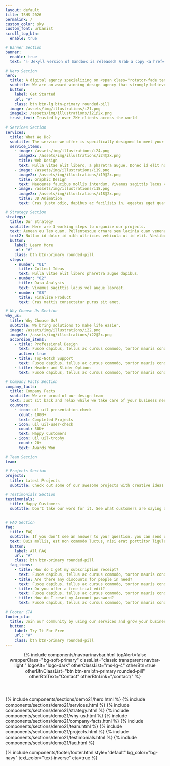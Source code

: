 ```yaml
---
layout: default
title: ISHS 2026
permalink: /
custom_color: sky
custom_font: urbanist
scroll_top_btn:
  enable: true

# Banner Section
banner:
  enable: true
  text: "✨ Jekyll version of Sandbox is released! Grab a copy <a href=\"#\" class=\"link-white hover d-inline-flex align-items-center\" target=\"_blank\">here <i class=\"uil uil-arrow-up-right\"></i></a>"

# Hero Section
hero:
  title: A digital agency specializing on <span class="rotator-fade text-primary">mobile design,web design,3D animation</span>
  subtitle: We are an award winning design agency that strongly believes in the power of creative ideas.
  button:
    label: Get Started
    url: "#"
    class: btn btn-lg btn-primary rounded-pill
  image: /assets/img/illustrations/i21.png
  image2x: /assets/img/illustrations/i21@2x.png
  trust_text: Trusted by over 2K+ clients across the world
  
# Services Section
services:
  title: What We Do?
  subtitle: The service we offer is specifically designed to meet your needs.
  service_items:
    - image: /assets/img/illustrations/i24.png
      image2x: /assets/img/illustrations/i24@2x.png
      title: Web Design
      text: Nulla vitae elit libero, a pharetra augue. Donec id elit non mi porta gravida at eget. Fusce dapibus tellus.
    - image: /assets/img/illustrations/i19.png
      image2x: /assets/img/illustrations/i19@2x.png
      title: Graphic Design
      text: Maecenas faucibus mollis interdum. Vivamus sagittis lacus vel augue laoreet. Sed posuere consectetur.
    - image: /assets/img/illustrations/i18.png
      image2x: /assets/img/illustrations/i18@2x.png
      title: 3D Animation
      text: Cras justo odio, dapibus ac facilisis in, egestas eget quam. Praesent commodo cursus magna scelerisque.

# Strategy Section
strategy:
  title: Our Strategy
  subtitle: Here are 3 working steps to organize our projects.
  text: Aenean eu leo quam. Pellentesque ornare sem lacinia quam venenatis vestibulum. Etiam porta sem malesuada magna mollis euismod. Nullam id dolor id nibh ultricies vehicula ut id elit. Nullam quis risus eget urna mollis.
  text2: Nullam id dolor id nibh ultricies vehicula ut id elit. Vestibulum id ligula porta felis euismod semper. Aenean lacinia bibendum nulla sed consectetur.
  button:
    label: Learn More
    url: "#"
    class: btn btn-primary rounded-pill
  steps:
    - number: "01"
      title: Collect Ideas
      text: Nulla vitae elit libero pharetra augue dapibus.
    - number: "02"
      title: Data Analysis
      text: Vivamus sagittis lacus vel augue laoreet.
    - number: "03"
      title: Finalize Product
      text: Cras mattis consectetur purus sit amet.

# Why Choose Us Section
why_us:
  title: Why Choose Us?
  subtitle: We bring solutions to make life easier.
  image: /assets/img/illustrations/i22.png
  image2x: /assets/img/illustrations/i22@2x.png
  accordion_items:
    - title: Professional Design
      text: Fusce dapibus, tellus ac cursus commodo, tortor mauris condimentum nibh, ut fermentum massa justo sit amet risus. Cras mattis consectetur purus sit amet fermentum. Praesent commodo cursus magna, vel.
      active: true
    - title: Top-Notch Support
      text: Fusce dapibus, tellus ac cursus commodo, tortor mauris condimentum nibh, ut fermentum massa justo sit amet risus. Cras mattis consectetur purus sit amet fermentum. Praesent commodo cursus magna, vel.
    - title: Header and Slider Options
      text: Fusce dapibus, tellus ac cursus commodo, tortor mauris condimentum nibh, ut fermentum massa justo sit amet risus. Cras mattis consectetur purus sit amet fermentum. Praesent commodo cursus magna, vel.

# Company Facts Section
company_facts:
  title: Company Facts
  subtitle: We are proud of our design team
  text: Just sit back and relax while we take care of your business needs for you.
  counters:
    - icon: uil uil-presentation-check
      count: 1000+
      text: Completed Projects
    - icon: uil uil-user-check
      count: 50K+
      text: Happy Customers
    - icon: uil uil-trophy
      count: 20+
      text: Awards Won

# Team Section
team:
  
# Projects Section
projects:
  title: Latest Projects
  subtitle: Check out some of our awesome projects with creative ideas and great design.

# Testimonials Section
testimonials:
  title: Happy Customers
  subtitle: Don't take our word for it. See what customers are saying about us.
  

# FAQ Section
faq:
  title: FAQ
  subtitle: If you don't see an answer to your question, you can send us an email from our contact form.
  text: Duis mollis, est non commodo luctus, nisi erat porttitor ligula, eget lacinia odio sem nec elit. Nullam quis risus eget urna mollis ornare.
  button:
    label: All FAQ
    url: "#"
    class: btn btn-primary rounded-pill
  faq_items:
    - title: How do I get my subscription receipt?
      text: Fusce dapibus, tellus ac cursus commodo, tortor mauris condimentum nibh, ut fermentum massa justo sit amet risus. Cras mattis consectetur purus sit amet fermentum. Praesent commodo cursus magna, vel scelerisque nisl consectetur et. Cum sociis natoque penatibus et magnis dis parturient montes, nascetur ridiculus mus. Donec sed odio dui. Cras justo odio, dapibus ac facilisis.
    - title: Are there any discounts for people in need?
      text: Fusce dapibus, tellus ac cursus commodo, tortor mauris condimentum nibh, ut fermentum massa justo sit amet risus. Cras mattis consectetur purus sit amet fermentum. Praesent commodo cursus magna, vel scelerisque nisl consectetur et. Cum sociis natoque penatibus et magnis dis parturient montes, nascetur ridiculus mus. Donec sed odio dui. Cras justo odio, dapibus ac facilisis.
    - title: Do you offer a free trial edit?
      text: Fusce dapibus, tellus ac cursus commodo, tortor mauris condimentum nibh, ut fermentum massa justo sit amet risus. Cras mattis consectetur purus sit amet fermentum. Praesent commodo cursus magna, vel scelerisque nisl consectetur et. Cum sociis natoque penatibus et magnis dis parturient montes, nascetur ridiculus mus. Donec sed odio dui. Cras justo odio, dapibus ac facilisis.
    - title: How do I reset my Account password?
      text: Fusce dapibus, tellus ac cursus commodo, tortor mauris condimentum nibh, ut fermentum massa justo sit amet risus. Cras mattis consectetur purus sit amet fermentum. Praesent commodo cursus magna, vel scelerisque nisl consectetur et. Cum sociis natoque penatibus et magnis dis parturient montes, nascetur ridiculus mus. Donec sed odio dui. Cras justo odio, dapibus ac facilisis.

# Footer CTA
footer_cta:
  title: Join our community by using our services and grow your business.
  button:
    label: Try It For Free
    url: "#"
    class: btn btn-primary rounded-pill
---
```

<div class="content-wrapper">
<header class="wrapper bg-light">
{% include components/navbar/navbar.html 
    topAlert=false
    wrapperClass="bg-soft-primary"
    classList="classic transparent navbar-light "
    logoAlt="logo-dark"
    otherClassList="ms-lg-4"
    otherBtn=true
    otherBtnClassList="btn btn-sm btn-primary rounded-pill"
    otherBtnText="Contact"
    otherBtnLink="/contact/"     
%}
</header>
<!-- /header -->

{% include components/sections/demo21/hero.html %}
{% include components/sections/demo21/services.html %}
{% include components/sections/demo21/strategy.html %}
{% include components/sections/demo21/why-us.html %}
{% include components/sections/demo21/company-facts.html %}
{% include components/sections/demo21/team.html %}
{% include components/sections/demo21/projects.html %}
{% include components/sections/demo21/testimonials.html %}
{% include components/sections/demo21/faq.html %}

</div>
{% include components/footer/footer.html 
  style="default"
  bg_color="bg-navy"
  text_color="text-inverse" 
  cta=true
%}
